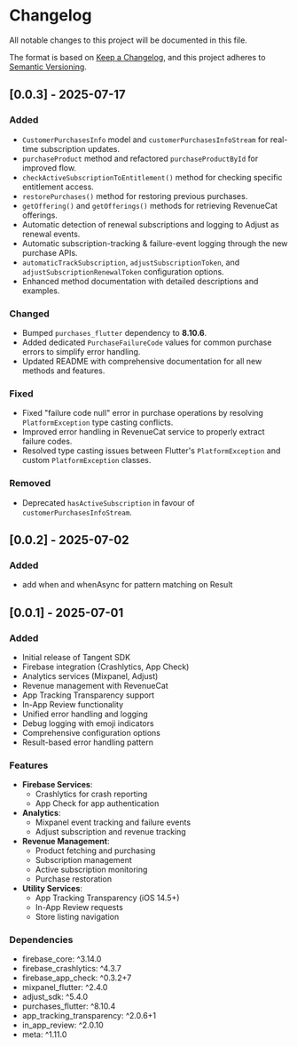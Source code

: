 # Changelog

All notable changes to this project will be documented in this file.

The format is based on [Keep a Changelog](https://keepachangelog.com/en/1.0.0/),
and this project adheres to [Semantic Versioning](https://semver.org/spec/v2.0.0.html).

## [0.0.3] - 2025-07-17

### Added

- `CustomerPurchasesInfo` model and `customerPurchasesInfoStream` for real-time subscription updates.
- `purchaseProduct` method and refactored `purchaseProductById` for improved flow.
- `checkActiveSubscriptionToEntitlement()` method for checking specific entitlement access.
- `restorePurchases()` method for restoring previous purchases.
- `getOffering()` and `getOfferings()` methods for retrieving RevenueCat offerings.
- Automatic detection of renewal subscriptions and logging to Adjust as renewal events.
- Automatic subscription-tracking & failure-event logging through the new purchase APIs.
- `automaticTrackSubscription`, `adjustSubscriptionToken`, and `adjustSubscriptionRenewalToken` configuration options.
- Enhanced method documentation with detailed descriptions and examples.

### Changed

- Bumped `purchases_flutter` dependency to **8.10.6**.
- Added dedicated `PurchaseFailureCode` values for common purchase errors to simplify error handling.
- Updated README with comprehensive documentation for all new methods and features.

### Fixed

- Fixed "failure code null" error in purchase operations by resolving `PlatformException` type casting conflicts.
- Improved error handling in RevenueCat service to properly extract failure codes.
- Resolved type casting issues between Flutter's `PlatformException` and custom `PlatformException` classes.

### Removed

- Deprecated `hasActiveSubscription` in favour of `customerPurchasesInfoStream`.

## [0.0.2] - 2025-07-02

### Added

- add when and whenAsync for pattern matching on Result

## [0.0.1] - 2025-07-01

### Added

- Initial release of Tangent SDK
- Firebase integration (Crashlytics, App Check)
- Analytics services (Mixpanel, Adjust)
- Revenue management with RevenueCat
- App Tracking Transparency support
- In-App Review functionality
- Unified error handling and logging
- Debug logging with emoji indicators
- Comprehensive configuration options
- Result-based error handling pattern

### Features

- **Firebase Services**:
    - Crashlytics for crash reporting
    - App Check for app authentication
- **Analytics**:
    - Mixpanel event tracking and failure events
    - Adjust subscription and revenue tracking
- **Revenue Management**:
    - Product fetching and purchasing
    - Subscription management
    - Active subscription monitoring
    - Purchase restoration
- **Utility Services**:
    - App Tracking Transparency (iOS 14.5+)
    - In-App Review requests
    - Store listing navigation

### Dependencies

- firebase_core: ^3.14.0
- firebase_crashlytics: ^4.3.7
- firebase_app_check: ^0.3.2+7
- mixpanel_flutter: ^2.4.0
- adjust_sdk: ^5.4.0
- purchases_flutter: ^8.10.4
- app_tracking_transparency: ^2.0.6+1
- in_app_review: ^2.0.10
- meta: ^1.11.0
